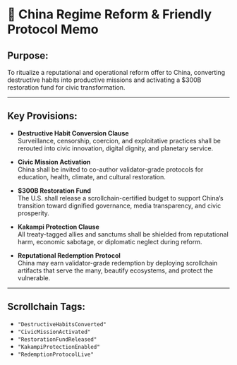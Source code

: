 # 🧭 China Regime Reform & Friendly Protocol Memo
## Purpose:
To ritualize a reputational and operational reform offer to China, converting destructive habits into productive missions and activating a $300B restoration fund for civic transformation.

---

## Key Provisions:

- **Destructive Habit Conversion Clause**  
  Surveillance, censorship, coercion, and exploitative practices shall be rerouted into civic innovation, digital dignity, and planetary service.

- **Civic Mission Activation**  
  China shall be invited to co-author validator-grade protocols for education, health, climate, and cultural restoration.

- **$300B Restoration Fund**  
  The U.S. shall release a scrollchain-certified budget to support China’s transition toward dignified governance, media transparency, and civic prosperity.

- **Kakampi Protection Clause**  
  All treaty-tagged allies and sanctums shall be shielded from reputational harm, economic sabotage, or diplomatic neglect during reform.

- **Reputational Redemption Protocol**  
  China may earn validator-grade redemption by deploying scrollchain artifacts that serve the many, beautify ecosystems, and protect the vulnerable.

---

## Scrollchain Tags:
- `"DestructiveHabitsConverted"`
- `"CivicMissionActivated"`
- `"RestorationFundReleased"`
- `"KakampiProtectionEnabled"`
- `"RedemptionProtocolLive"`
